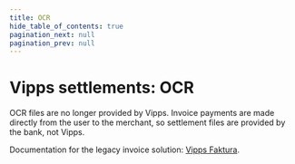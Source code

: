 ```yaml
---
title: OCR
hide_table_of_contents: true
pagination_next: null
pagination_prev: null
---
```



# Vipps settlements: OCR



OCR files are no longer provided by Vipps.
Invoice payments are made directly from the user to the merchant, so settlement files
are provided by the bank, not Vipps.

Documentation for the legacy invoice solution: [Vipps Faktura](./vipps-invoice-api-vipps-faktura.pdf).



